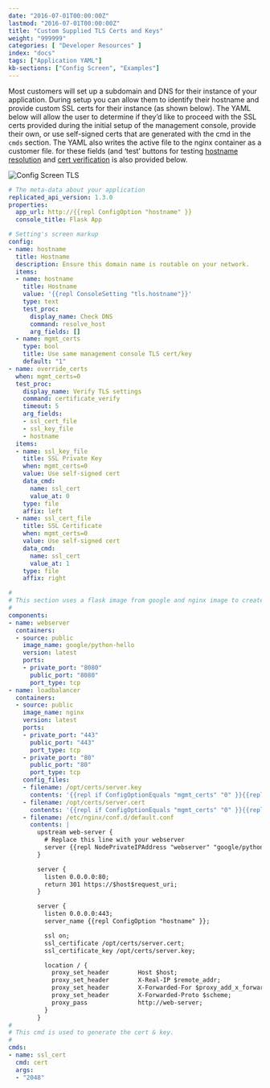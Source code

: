 ```yaml
---
date: "2016-07-01T00:00:00Z"
lastmod: "2016-07-01T00:00:00Z"
title: "Custom Supplied TLS Certs and Keys"
weight: "999999"
categories: [ "Developer Resources" ]
index: "docs"
tags: ["Application YAML"]
kb-sections: ["Config Screen", "Examples"]
---
```


Most customers will set up a subdomain and DNS for their instance of your application. During setup you can allow them to identify their hostname and provide custom SSL certs for their instance (as shown below). The YAML below will allow the user to determine if they’d like to proceed with the SSL certs provided during the initial setup of the management console, provide their own, or use self-signed certs that are generated with the cmd in the `cmds` section. The YAML also writes the active file to the nginx container as a customer file. for these fields (and ‘test’ buttons for testing [hostname resolution](/docs/packaging-an-application/test-procs/#resolve-host) and [cert verification](/docs/packaging-an-application/test-procs/#certificate-verification) is also provided below.

![Config Screen TLS](/images/post-screens/config-tls.png)

```yaml
# The meta-data about your application
replicated_api_version: 1.3.0
properties:
  app_url: http://{{repl ConfigOption "hostname" }}
  console_title: Flask App

# Setting's screen markup
config:
- name: hostname
  title: Hostname
  description: Ensure this domain name is routable on your network.
  items:
  - name: hostname
    title: Hostname
    value: '{{repl ConsoleSetting "tls.hostname"}}'
    type: text
    test_proc:
      display_name: Check DNS
      command: resolve_host
      arg_fields: []
  - name: mgmt_certs
    type: bool
    title: Use same management console TLS cert/key
    default: "1"
- name: override_certs
  when: mgmt_certs=0
  test_proc:
    display_name: Verify TLS settings
    command: certificate_verify
    timeout: 5
    arg_fields:
    - ssl_cert_file
    - ssl_key_file
    - hostname
  items:
  - name: ssl_key_file
    title: SSL Private Key
    when: mgmt_certs=0
    value: Use self-signed cert
    data_cmd:
      name: ssl_cert
      value_at: 0
    type: file
    affix: left
  - name: ssl_cert_file
    title: SSL Certificate
    when: mgmt_certs=0
    value: Use self-signed cert
    data_cmd:
      name: ssl_cert
      value_at: 1
    type: file
    affix: right

#
# This section uses a flask image from google and nginx image to create a hello world website.
#
components:
- name: webserver
  containers:
  - source: public
    image_name: google/python-hello
    version: latest
    ports:
    - private_port: "8080"
      public_port: "8080"
      port_type: tcp
- name: loadbalancer
  containers:
  - source: public
    image_name: nginx
    version: latest
    ports:
    - private_port: "443"
      public_port: "443"
      port_type: tcp
    - private_port: "80"
      public_port: "80"
      port_type: tcp
    config_files:
    - filename: /opt/certs/server.key
      contents: '{{repl if ConfigOptionEquals "mgmt_certs" "0" }}{{repl ConfigOptionData "ssl_key_file"}}{{repl else}}{{repl ConsoleSetting "tls.key.data"}}{{repl end}}'
    - filename: /opt/certs/server.cert
      contents: '{{repl if ConfigOptionEquals "mgmt_certs" "0" }}{{repl ConfigOptionData "ssl_cert_file"}}{{repl else}}{{repl ConsoleSetting "tls.cert.data"}}{{repl end}}'
    - filename: /etc/nginx/conf.d/default.conf
      contents: |
        upstream web-server {
          # Replace this line with your webserver
          server {{repl NodePrivateIPAddress "webserver" "google/python-hello"}}:8080 fail_timeout=0;
        }

        server {
          listen 0.0.0.0:80;
          return 301 https://$host$request_uri;
        }

        server {
          listen 0.0.0.0:443;
          server_name {{repl ConfigOption "hostname" }};

          ssl on;
          ssl_certificate /opt/certs/server.cert;
          ssl_certificate_key /opt/certs/server.key;

          location / {
            proxy_set_header        Host $host;
            proxy_set_header        X-Real-IP $remote_addr;
            proxy_set_header        X-Forwarded-For $proxy_add_x_forwarded_for;
            proxy_set_header        X-Forwarded-Proto $scheme;
            proxy_pass              http://web-server;
          }
        }
#
# This cmd is used to generate the cert & key.
#
cmds:
- name: ssl_cert
  cmd: cert
  args:
  - "2048"
```
